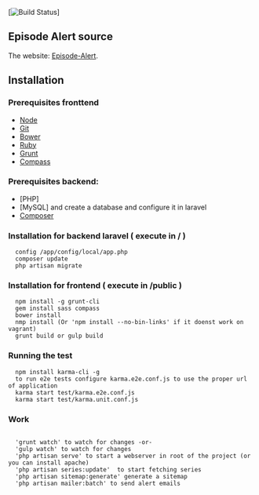 [![Build Status](https://api.travis-ci.org/castor385/episodealert.svg)]


## Episode Alert source

The website: [Episode-Alert](http://www.episode-alert.com).

## Installation

### Prerequisites fronttend
* [Node](http://nodejs.org/)
* [Git](http://git-scm.com/downloads)
* [Bower](http://bower.io/)
* [Ruby](https://www.ruby-lang.org/en/)
* [Grunt](http://gruntjs.com/)
* [Compass](http://compass-style.org/)

### Prerequisites backend:
* [PHP]
* [MySQL] and create a database and configure it in laravel
* [Composer](https://getcomposer.org/)

### Installation for backend laravel ( execute in / )
```
  config /app/config/local/app.php
  composer update
  php artisan migrate
```
### Installation for frontend ( execute in /public )

```
  npm install -g grunt-cli
  gem install sass compass
  bower install
  nmp install (Or 'npm install --no-bin-links' if it doenst work on vagrant)
  grunt build or gulp build
```

### Running the test

```
  npm install karma-cli -g
  to run e2e tests configure karma.e2e.conf.js to use the proper url of application
  karma start test/karma.e2e.conf.js
  karma start test/karma.unit.conf.js
```

### Work

```

  'grunt watch' to watch for changes -or-
  'gulp watch' to watch for changes
  'php artisan serve' to start a webserver in root of the project (or you can install apache)
  'php artisan series:update'  to start fetching series
  'php artisan sitemap:generate' generate a sitemap
  'php artisan mailer:batch' to send alert emails
```


